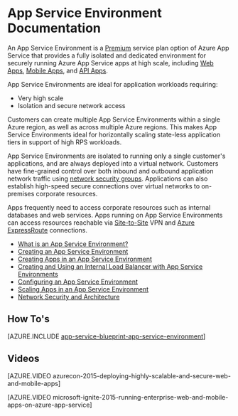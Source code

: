 <properties 
	pageTitle="App Service Environment | Azure" 
	description="What is an Azure App Service Environment? An introduction to App Service Environment." 
	keywords="azure app service environment, virtual network, secure networking"
	services="app-service" 
	documentationCenter="" 
	authors="stefsch" 
	manager="wpickett" 
	editor=""/>

<tags 
	ms.service="app-service" 
	ms.workload="na" 
	ms.tgt_pltfrm="na" 
	ms.devlang="na" 
	ms.topic="article" 
	ms.date="10/04/2016" 
	wacn.date="" 
	ms.author="stefsch"/>

# App Service Environment Documentation

An App Service Environment is a [Premium][PremiumTier] service plan option of Azure App Service that provides a fully isolated and dedicated environment for securely running Azure App Service apps at high scale, including [Web Apps][WebApps], [Mobile Apps][MobileApps], and [API Apps][APIApps].  

App Service Environments are ideal for application workloads requiring:

- Very high scale
- Isolation and secure network access

Customers can create multiple App Service Environments within a single Azure region, as well as across multiple Azure regions.  This makes App Service Environments ideal for horizontally scaling state-less application tiers in support of high RPS workloads.

App Service Environments are isolated to running only a single customer's applications, and are always deployed into a virtual network.  Customers have fine-grained control over both inbound and outbound application network traffic using [network security groups][NetworkSecurityGroups].  Applications can also establish high-speed secure connections over virtual networks to on-premises corporate resources.

Apps frequently need to access corporate resources such as internal databases and web services.  Apps running on App Service Environments can access resources reachable via [Site-to-Site][SiteToSite] VPN and [Azure ExpressRoute][ExpressRoute] connections.

* [What is an App Service Environment?](/documentation/articles/app-service-app-service-environment-intro/)
* [Creating an App Service Environment](/documentation/articles/app-service-web-how-to-create-an-app-service-environment/)
* [Creating Apps in an App Service Environment](/documentation/articles/app-service-web-how-to-create-a-web-app-in-an-ase/)
* [Creating and Using an Internal Load Balancer with App Service Environments](/documentation/articles/app-service-environment-with-internal-load-balancer/)
* [Configuring an App Service Environment](/documentation/articles/app-service-web-configure-an-app-service-environment/) 
* [Scaling Apps in an App Service Environment](/documentation/articles/app-service-web-scale-a-web-app-in-an-app-service-environment/)
* [Network Security and Architecture](/documentation/articles/app-service-app-service-environment-network-architecture-overview/)

## How To's

[AZURE.INCLUDE [app-service-blueprint-app-service-environment](../../includes/app-service-blueprint-app-service-environment.md)]


## Videos
[AZURE.VIDEO azurecon-2015-deploying-highly-scalable-and-secure-web-and-mobile-apps]

[AZURE.VIDEO microsoft-ignite-2015-running-enterprise-web-and-mobile-apps-on-azure-app-service]


<!-- LINKS -->
[PremiumTier]: /pricing/overview/app-service/
[WebApps]: /documentation/articles/app-service-web-overview/
[MobileApps]: /documentation/articles/app-service-mobile-value-prop-preview/
[APIApps]: /documentation/articles/app-service-api-apps-why-best-platform/
[NetworkSecurityGroups]: /documentation/articles/virtual-networks-nsg/
[SiteToSite]: /documentation/articles/vpn-gateway-site-to-site-create/
[ExpressRoute]: http://azure.microsoft.com/services/expressroute/
